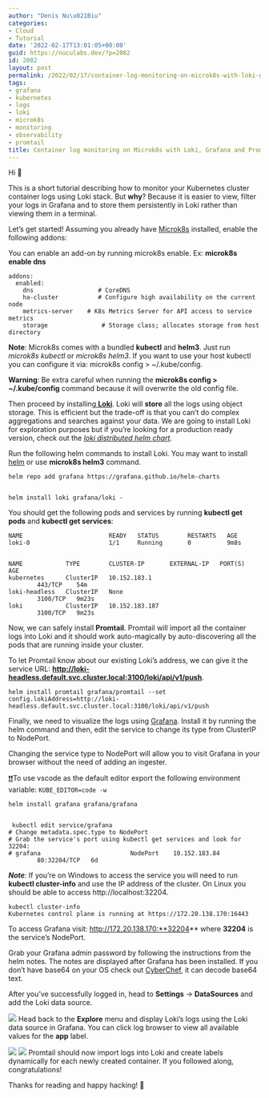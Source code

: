 ```yaml
---
author: "Denis Nu\u021Biu"
categories:
- Cloud
- Tutorial
date: '2022-02-17T13:01:05+00:00'
guid: https://nuculabs.dev/?p=2082
id: 2082
layout: post
permalink: /2022/02/17/container-log-monitoring-on-microk8s-with-loki-grafana-and-promtail/
tags:
- grafana
- kubernetes
- logs
- loki
- microk8s
- monitoring
- observability
- promtail
title: Container log monitoring on Microk8s with Loki, Grafana and Promtail
---
```

Hi 👋


This is a short tutorial describing how to monitor your Kubernetes cluster container logs using Loki stack. But **why**? Because it is easier to view, filter your logs in Grafana and to store them persistently in Loki rather than viewing them in a terminal.


Let’s get started! Assuming you already have [Microk8s](https://microk8s.io/) installed, enable the following addons:


You can enable an add-on by running microk8s enable. Ex: **microk8s enable dns**


```
addons:
  enabled:
    dns                  # CoreDNS
    ha-cluster           # Configure high availability on the current node
    metrics-server    # K8s Metrics Server for API access to service metrics
    storage               # Storage class; allocates storage from host directory
```


**Note**: Microk8s comes with a bundled **kubectl** and **helm3**. Just run *microk8s kubectl* or *microk8s helm3*. If you want to use your host kubectl you can configure it via: microk8s config > ~/.kube/config.


**Warning**: Be extra careful when running the **microk8s config > ~/.kube/config** command because it will overwrite the old config file.


Then proceed by installing[ **Loki**](https://grafana.com/oss/loki/). Loki will **store** all the logs using object storage. This is efficient but the trade-off is that you can’t do complex aggregations and searches against your data. We are going to install Loki for exploration purposes but if you’re looking for a production ready version, check out the  *[loki distributed helm chart](https://github.com/grafana/helm-charts/tree/main/charts/loki-distributed)*.


Run the following helm commands to install Loki. You may want to install [helm](https://helm.sh/) or use **microk8s helm3** command.


```
helm repo add grafana https://grafana.github.io/helm-charts


helm install loki grafana/loki -
```


You should get the following pods and services by running **kubectl get pods** and **kubectl get services**:


```
NAME                        READY   STATUS        RESTARTS   AGE
loki-0                      1/1     Running       0          9m8s


NAME            TYPE        CLUSTER-IP       EXTERNAL-IP   PORT(S)    AGE
kubernetes      ClusterIP   10.152.183.1     
        443/TCP    54m
loki-headless   ClusterIP   None             
        3100/TCP   9m23s
loki            ClusterIP   10.152.183.187   
        3100/TCP   9m23s
```


Now, we can safely install **Promtail**. Promtail will import all the container logs into Loki and it should work auto-magically by auto-discovering all the pods that are running inside your cluster.


To let Promtail know about our existing Loki’s address, we can give it the service URL: **http://loki-headless.default.svc.cluster.local:3100/loki/api/v1/push**.


```
helm install promtail grafana/promtail --set config.lokiAddress=http://loki-headless.default.svc.cluster.local:3100/loki/api/v1/push
```


Finally, we need to visualize the logs using [Grafana](https://grafana.com/). Install it by running the helm command and then, edit the service to change its type from ClusterIP to NodePort.


Changing the service type to NodePort will allow you to visit Grafana in your browser without the need of adding an ingester.


[❗❗](https://emojipedia.org/exclamation-mark/)To use vscode as the default editor export the following environment variable: `
KUBE_EDITOR=code -w
`


```
helm install grafana grafana/grafana


 kubectl edit service/grafana
# Change metadata.spec.type to NodePort
# Grab the service's port using kubectl get services and look for 32204:
# grafana                         NodePort    10.152.183.84    
        80:32204/TCP   6d
```


***Note***: If you’re on Windows to access the service you will need to run **kubectl cluster-info** and use the IP address of the cluster. On Linux you should be able to access http://localhost:32204.


```
kubectl cluster-info
Kubernetes control plane is running at https://172.20.138.170:16443
```


To access Grafana visit: http://172.20.138.170:**32204** where **32204** is the service’s NodePort.


Grab your Grafana admin password by following the instructions from the helm notes. The notes are displayed after Grafana has been installed. If you don’t have base64 on your OS check out [CyberChef](https://gchq.github.io/CyberChef/#recipe=From_Base64('A-Za-z0-9%2B/%3D',true)&input=VTJKaE1FRTRVSGxaVjNSYWRISlhaakJRVWs1Q1FtdEJXV2RQYTFOUlNIaEZNRW94WjJ4VGFnPT0), it can decode base64 text.


 
After you’ve successfully logged in, head to **Settings** -> **DataSources** and add the Loki data source.


![](/wp-content/uploads/2022/02/image.png?w=771)
Head back to the **Explore** menu and display Loki’s logs using the Loki data source in Grafana. You can click log browser to view all available values for the **app** label.


![](/wp-content/uploads/2022/02/image-1.png?w=1024)
![](/wp-content/uploads/2022/02/image-2.png?w=1024)
Promtail should now import logs into Loki and create labels dynamically for each newly created container. If you followed along, congratulations!


Thanks for reading and happy hacking! 🔧